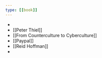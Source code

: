 ```yaml
---
type: [[book]]
---
```


-
- [[Peter Thiel]]
- [[From Counterculture to Cyberculture]]
- [[Paypal]]
- [[Reid Hoffman]]
-